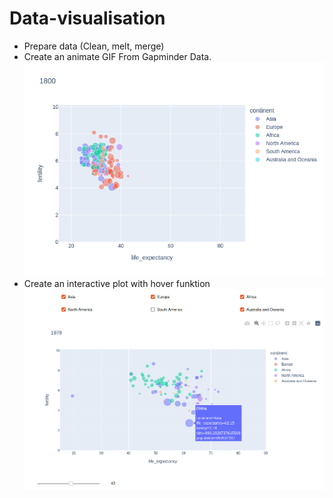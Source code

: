 # Data-visualisation

- Prepare data (Clean, melt, merge)
- Create an animate GIF From Gapminder Data.
  ![](output.gif)
- Create an interactive plot with hover funktion
  ![](Inteactiv.png)
